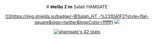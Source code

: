 <div align="center">
# 𝗛𝗲𝗹𝗹𝗼 𝗜'𝗺 Salah HAMSATE
  
[![](https://img.shields.io/badge/-@Salah_HT -%231DA1F2?style=flat-square&logo=twitter&logoColor=ffffff)](https://twitter.com/Bigby.)
[![](https://img.shields.io/badge/-@SalaHmT-%23181717?style=flat-square&logo=github)](https://github.com/Bigby. )
</div>
<div align="center">
  <a href="https://github.com/oakoudad/badge42"><img src="https://badge.mediaplus.ma/greenbinary/shamsate" alt="shamsate's 42 stats" /></a>

</div>



  


